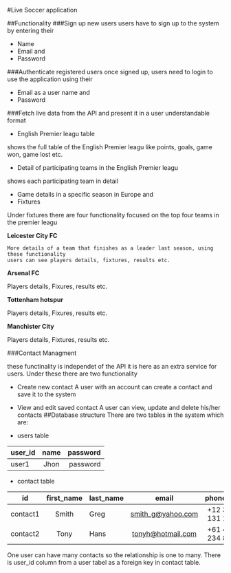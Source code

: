 #Live Soccer application

##Functionality
###Sign up new users
 users have to sign up to the system by entering their
* Name
* Email and
* Password

###Authenticate registered users
 once signed up, users need to login to use the application using their
* Email as a user name and
* Password  

###Fetch live data from the API and present it in a user understandable format

* English Premier leagu table

shows the full table of the English Premier leagu like points, goals, game won, game lost etc.

* Detail of participating teams in the English Premier leagu

shows each participating team in detail

* Game details in a specific season in Europe and
* Fixtures

Under fixtures there are four functionality focused on the top four teams in the premier leagu

**Leicester City FC**

    More details of a team that finishes as a leader last season, using these functionality
    users can see players details, fixtures, results etc.

**Arsenal FC**

   Players details, Fixures, results etc.

**Tottenham hotspur**  

   Players details, Fixures, results etc.

**Manchister City**

   Players details, Fixtures, results etc.

###Contact Managment

 these functinality is independet of the API it is here as an extra service for users. Under these there are two functionality
* Create new contact
   A user with an account can create a contact and save it to the system
* View and edit saved contact
   A user can view, update and delete his/her contacts
##Database structure
 There are two tables in the system which are:

 * users table

| user_id      | name          | password    |
| -------------|:-------------:| ---------:  |
| user1        |Jhon            |password    |

* contact table   

| id           | first_name    |last_name      |email             |phone_no         |user_id     |
|------------- |:-------------:|:------------- | :---------------:|:---------------:|-----------:|
|contact1      |    Smith      |     Greg      |smith_g@yahoo.com |+12 312 131 123  |user1      |
|contact2      |    Tony       |     Hans      |tonyh@hotmail.com |+61 453 234 823  |user1      |


  One user can have many contacts so the relationship is one to many. There is user_id column 
  from a user tabel as a foreign key in contact table.
